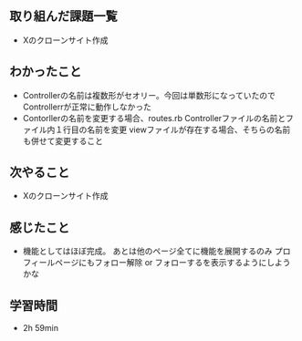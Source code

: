 ## 取り組んだ課題一覧
- Xのクローンサイト作成
## わかったこと
- Controllerの名前は複数形がセオリー。今回は単数形になっていたので
  Controllerrが正常に動作しなかった
- Contorllerの名前を変更する場合、routes.rb Controllerファイルの名前とファイル内１行目の名前を変更
  viewファイルが存在する場合、そちらの名前も併せて変更すること
## 次やること
- Xのクローンサイト作成
## 感じたこと
- 機能としてはほぼ完成。
  あとは他のページ全てに機能を展開するのみ
  プロフィールページにもフォロー解除 or フォローするを表示するようにしようかな
## 学習時間
- 2h 59min